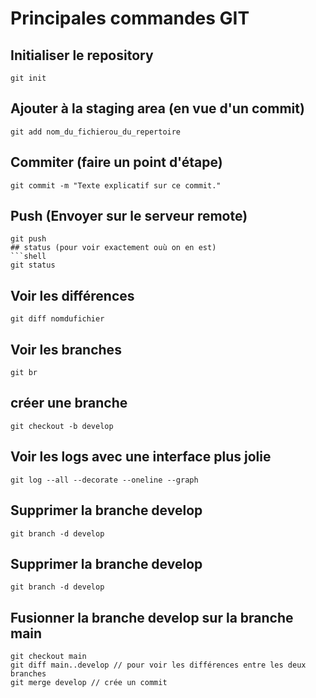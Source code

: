 # Principales commandes GIT


## Initialiser le repository
```shell
git init
```
## Ajouter à la staging area (en vue d'un commit)
```shell
git add nom_du_fichierou_du_repertoire
```
## Commiter (faire un point d'étape)
```shell
git commit -m "Texte explicatif sur ce commit."
```
## Push (Envoyer sur le serveur remote)

```shell
git push
## status (pour voir exactement ouù on en est)
```shell
git status
```
## Voir les différences
```shell
git diff nomdufichier
```
## Voir les branches
```shell
git br
```
## créer une branche
```shell
git checkout -b develop
```
## Voir les logs avec une interface plus jolie
```shell
git log --all --decorate --oneline --graph
```

## Supprimer la branche develop
```shell
git branch -d develop
```
## Supprimer la branche develop
```shell
git branch -d develop
```
## Fusionner la branche develop sur la branche main
```shell
git checkout main
git diff main..develop // pour voir les différences entre les deux branches
git merge develop // crée un commit
```
